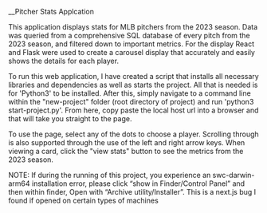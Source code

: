 __Pitcher Stats Applcation

This application displays stats for MLB pitchers from the 2023 season. Data was queried from a comprehensive SQL database of every pitch from the 2023 season, and filtered down to important metrics. For the display React and Flask were used to create a carousel display that accurately and easily shows the details for each player.

To run this web application, I have created a script that installs all necessary libraries and dependencies as well as starts the project. All that is
needed is for 'Python3' to be installed. After this, simply navigate to a command line within the "new-project" folder (root directory of project) and run 'python3 start-project.py'.
From here, copy paste the local host url into a browser and that will take you straight to the page. 

To use the page, select any of the dots to choose a player. Scrolling through is also supported through the use of the left and right arrow keys.
When viewing a card, click the "view stats" button to see the metrics from the 2023 season. 

NOTE: If during the running of this project, you experience an swc-darwin-arm64 installation error, please click “show in Finder/Control Panel” and then within finder, Open with 
“Archive utility/Installer”. This is a next.js bug I found if opened on certain types of machines 
